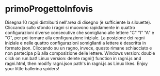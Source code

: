 # primoProgettoInfovis
Disegna 10 ragni distribuiti nell'area di disegno (è sufficiente la silouette). Cliccando sullo sfondo i ragni si muovono rapidamente in quattro configurazioni diverse consecutive che somigliano alle lettere "C" "I" "A" e "O", per poi tornare alla configurazione iniziale. La posizione dei ragni iniziale e nelle quattro configurazioni somiglianti a lettere è descritta in formato json. Cliccando su un ragno, invece, questo rimane schiacciato e non partecipa più alla composizione delle lettere.
Windows version: double click on run.bat!
Linux version: delete ragni() function in ragni.js and ragni.html, then modify ragni.json path's in ragni.js as Linux likes.
Enjoy your little ballerina spiders!
